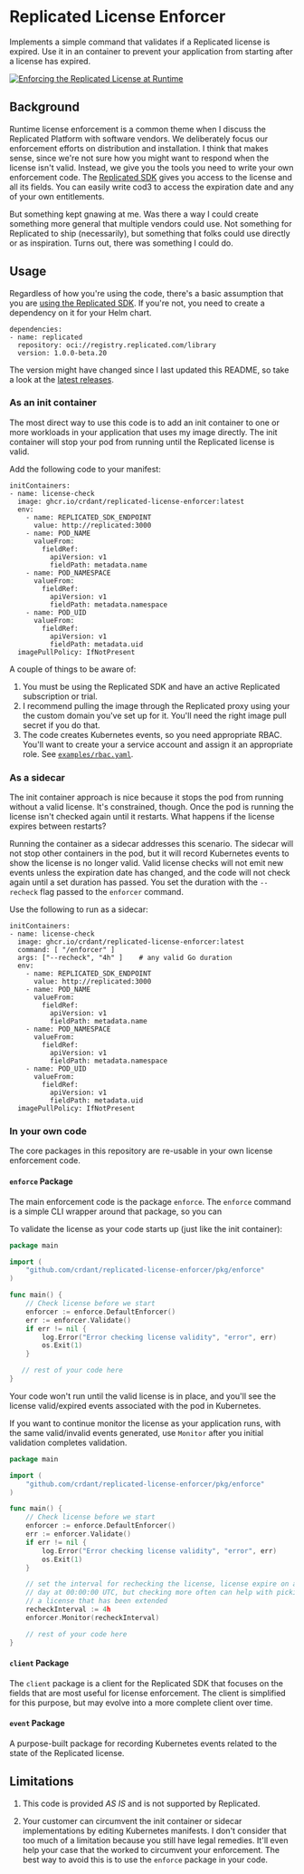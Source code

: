 # Replicated License Enforcer

Implements a simple command that validates if a Replicated license is expired.
Use it in an container to prevent your application from starting after a
license has expired.

[![Enforcing the Replicated License at Runtime](https://cdn.loom.com/sessions/thumbnails/81f608f80ca1493dbed01584d82fb5b9-with-play.gif)](https://www.loom.com/share/81f608f80ca1493dbed01584d82fb5b9)

## Background

Runtime license enforcement is a common theme when I discuss the Replicated
Platform with software vendors. We deliberately focus our enforcement efforts
on distribution and installation. I think that makes sense, since we're not
sure how you might want to respond when the license isn't valid. Instead, we
give you the tools you need to write your own enforcement code. The
[Replicated SDK](https://docs.replicated.com/reference/replicated-sdk-apis)
gives you access to the license and all its fields. You can easily write cod3
to access the expiration date and any of your own entitlements. 

But something kept gnawing at me. Was there a way I could create something
more general that multiple vendors could use. Not something for Replicated to
ship (necessarily), but something that folks could use directly or as
inspiration. Turns out, there was something I could do.


## Usage

Regardless of how you're using the code, there's a basic assumption that you
are [using the Replicated
SDK](https://docs.replicated.com/vendor/replicated-sdk-overview). If you're
not, you need to create a dependency on it for your Helm chart.

```
dependencies:
- name: replicated
  repository: oci://registry.replicated.com/library
  version: 1.0.0-beta.20
```

The version might have changed since I last updated this README, so take a
look at the [latest releases](https://github.com/replicatedhq/replicated-sdk/releases).

### As an init container

The most direct way to use this code is to add an init container to
one or more workloads in your application that uses my image directly. The
init container will stop your pod from running until the Replicated license is
valid. 

Add the following code to your manifest:

```
initContainers:
- name: license-check
  image: ghcr.io/crdant/replicated-license-enforcer:latest
  env:
    - name: REPLICATED_SDK_ENDPOINT
      value: http://replicated:3000
    - name: POD_NAME
      valueFrom:
        fieldRef:
          apiVersion: v1
          fieldPath: metadata.name
    - name: POD_NAMESPACE
      valueFrom:
        fieldRef:
          apiVersion: v1
          fieldPath: metadata.namespace
    - name: POD_UID
      valueFrom:
        fieldRef:
          apiVersion: v1
          fieldPath: metadata.uid
  imagePullPolicy: IfNotPresent
```

A couple of things to be aware of:

1. You must be using the Replicated SDK and have an active Replicated
   subscription or trial.
2. I recommend pulling the image through the Replicated proxy using your the
   custom domain you've set up for it. You'll need the right image pull secret
   if you do that.
3. The code creates Kubernetes events, so you need appropriate RBAC. You'll
   want to create your a service account and assign it an appropriate role.
   See [`examples/rbac.yaml`](./examples/rbac.yaml).

### As a sidecar

The init container approach is nice because it stops the pod from running
without a valid license. It's constrained, though. Once the pod is running the
license isn't checked again until it restarts. What happens if the license
expires between restarts?

Running the container as a sidecar addresses this scenario. The sidecar will
not stop other containers in the pod, but it will record Kubernetes events to
show the license is no longer valid. Valid license checks will not emit new
events unless the expiration date has changed, and the code will not check
again until a set duration has passed. You set the duration with the
`--recheck` flag passed to the `enforcer` command.

Use the following to run as a sidecar:

```
initContainers:
- name: license-check
  image: ghcr.io/crdant/replicated-license-enforcer:latest
  command: [ "/enforcer" ]
  args: ["--recheck", "4h" ]    # any valid Go duration
  env:
    - name: REPLICATED_SDK_ENDPOINT
      value: http://replicated:3000
    - name: POD_NAME
      valueFrom:
        fieldRef:
          apiVersion: v1
          fieldPath: metadata.name
    - name: POD_NAMESPACE
      valueFrom:
        fieldRef:
          apiVersion: v1
          fieldPath: metadata.namespace
    - name: POD_UID
      valueFrom:
        fieldRef:
          apiVersion: v1
          fieldPath: metadata.uid
  imagePullPolicy: IfNotPresent
```

### In your own code

The core packages in this repository are re-usable in your own license
enforcement code. 

#### `enforce` Package

The main enforcement code is the package `enforce`. The `enforce` command is a
simple CLI wrapper around that package, so you can 

To validate the license as your code starts up (just like the init container):

```go
package main

import (
    "github.com/crdant/replicated-license-enforcer/pkg/enforce"
)

func main() {
    // Check license before we start
    enforcer := enforce.DefaultEnforcer()
	err := enforcer.Validate()
	if err != nil {
		log.Error("Error checking license validity", "error", err)
		os.Exit(1)
	}

   // rest of your code here 
}
```

Your code won't run until the valid license is in place, and you'll see the
license valid/expired events associated with the pod in Kubernetes.

If you want to continue monitor the license as your application runs, with the
same valid/invalid events generated, use `Monitor` after you initial
validation completes validation.

```go
package main

import (
    "github.com/crdant/replicated-license-enforcer/pkg/enforce"
)

func main() {
    // Check license before we start
    enforcer := enforce.DefaultEnforcer()
	err := enforcer.Validate()
	if err != nil {
		log.Error("Error checking license validity", "error", err)
		os.Exit(1)
	}

    // set the interval for rechecking the license, license expire on a given
    // day at 00:00:00 UTC, but checking more often can help with picking up 
    // a license that has been extended
    recheckInterval := 4h
    enforcer.Monitor(recheckInterval)

    // rest of your code here 
}
```

#### `client` Package

The `client` package is a client for the Replicated SDK that focuses on the
fields that are most useful for license enforcement. The client is simplified
for this purpose, but may evolve into a more complete client over time.

#### `event` Package

A purpose-built package for recording Kubernetes events related to the state
of the Replicated license.

## Limitations

1. This code is provided _AS IS_ and is not supported by Replicated.

2. Your customer can circumvent the init container or sidecar implementations
   by editing Kubernetes manifests. I don't consider that too much of a
   limitation because you still have legal remedies. It'll even help your case
   that the worked to circumvent your enforcement. The best way to avoid this
   is to use the `enforce` package in your code.
